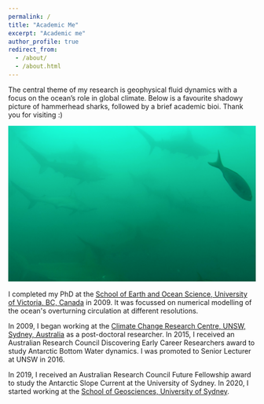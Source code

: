 ```yaml
---
permalink: /
title: "Academic Me"
excerpt: "Academic me"
author_profile: true
redirect_from: 
  - /about/
  - /about.html
---
```



The central theme of my research is geophysical fluid dynamics with a focus on the ocean’s role in global climate. Below is a favourite shadowy picture of hammerhead sharks, followed by a brief academic bioi. Thank you for visiting :) 

<img src="/files/hammers.png">

I completed my PhD at the [School of Earth and Ocean Science, University of Victoria, BC, Canada](https://www.uvic.ca/science/seos/index.php) in 2009. It was focussed on numerical modelling of the ocean's overturning circulation at different resolutions.

In 2009, I began working at the [Climate Change Research Centre, UNSW, Sydney, Australia](https://www.ccrc.unsw.edu.au/) as a post-doctoral researcher. In 2015, I received an Australian Research Council Discovering Early Career Researchers award to study Antarctic Bottom Water dynamics. I was promoted to Senior Lecturer at UNSW in 2016. 

In 2019, I received an Australian Research Council Future Fellowship award to study the Antarctic Slope Current at the University of Sydney. In 2020, I started working at the [School of Geosciences, University of Sydney](https://www.sydney.edu.au/science/schools/school-of-geosciences.html). 


